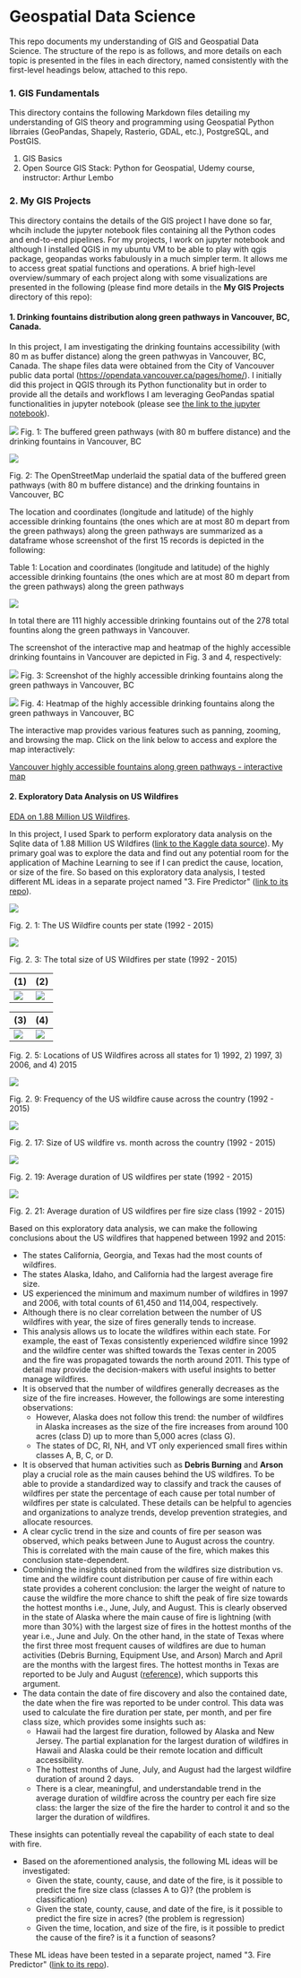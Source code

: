 # Geospatial Data Science

This repo documents my understanding of GIS and Geospatial Data Science. The structure of the repo is as follows, and more details on each topic is presented in the files in each directory, named consistently with the first-level headings below, attached to this repo.


### 1. GIS Fundamentals
This directory contains the following Markdown files detailing my understanding of GIS theory and programming using Geospatial Python librraies (GeoPandas, Shapely, Rasterio, GDAL, etc.), PostgreSQL, and PostGIS. 

1. GIS Basics
2. Open Source GIS Stack: Python for Geospatial, Udemy course, instructor: Arthur Lembo

### 2. My GIS Projects
This directory contains the details of the GIS project I have done so far, whcih include the jupyter notebook files containing all the Python codes and end-to-end pipelines. For my projects, I work on jupyter notebook and although I installed QGIS in my ubuntu VM to be able to play with qgis package, geopandas works fabulously in a much simpler term. It allows me to access great spatial functions and operations. A brief high-level overview/summary of each project along with some visualizations are presented in the following (please find more details in the **My GIS Projects** directory of this repo):

#### 1. Drinking fountains distribution along green pathways in Vancouver, BC, Canada. 

In this project, I am investigating the drinking fountains accessibility (with 80 m as buffer distance) along the green pathwyas in Vancouver, BC, Canada. The shape files data were obtained from the City of Vancouver public data portal (https://opendata.vancouver.ca/pages/home/). I initially did this project in QGIS through its Python functionality but in order to provide all the details and workflows I am leveraging GeoPandas spatial functionalities in jupyter notebook (please see [the link to the jupyter notebook](https://github.com/DanialArab/Geospatial_Data_Science/blob/main/My%20GIS%20Projects/Drinking%20fountains%20distribution%20-%20Vancouver%2C%20BC%2C%20Canada.ipynb)). 


![](https://github.com/DanialArab/Geospatial_Data_Science/blob/main/My%20GIS%20Projects/plots/80_m_buffered_greenways_plus_df.png)
Fig. 1: The buffered green pathways (with 80 m buffere distance) and the drinking fountains in Vancouver, BC


![](https://raw.githubusercontent.com/DanialArab/Geospatial_Data_Science/main/My%20GIS%20Projects/plots/80_m_buffered_greenways_plus_df_with_osm.png)

Fig. 2: The OpenStreetMap underlaid the spatial data of the buffered green pathways (with 80 m buffere distance) and the drinking fountains in Vancouver, BC

The location and coordinates (longitude and latitude) of the highly accessible drinking fountains (the ones which are at most 80 m depart from the green pathways) along the green pathways are summarized as a dataframe whose screenshot of the first 15 records is depicted in the following:

Table 1: Location and coordinates (longitude and latitude) of the highly accessible drinking fountains (the ones which are at most 80 m depart from the green pathways) along the green pathways

![](https://raw.githubusercontent.com/DanialArab/Geospatial_Data_Science/main/My%20GIS%20Projects/plots/fountains_within_buffer_dataframe.PNG)

In total there are 111 highly accessible drinking fountains out of the 278 total fountins along the green pathways in Vancouver. 

The screenshot of the interactive map and heatmap of the highly accessible drinking fountains in Vancouver are depicted in Fig. 3 and 4, respectively:

![](https://github.com/DanialArab/Geospatial_Data_Science/blob/main/My%20GIS%20Projects/plots/interactive_map_screenshot_2.png)
Fig. 3: Screenshot of the highly accessible drinking fountains along the green pathways in Vancouver, BC


![](https://github.com/DanialArab/Geospatial_Data_Science/blob/main/My%20GIS%20Projects/plots/heatmap_screenshot.png)
Fig. 4: Heatmap of the highly accessible drinking fountains along the green pathways in Vancouver, BC 

The interactive map provides various features such as panning, zooming, and browsing the map. Click on the link below to access and explore the map interactively:

[Vancouver highly accessible fountains along green pathways - interactive map](https://danialarab.github.io/interactive_map_drinking_fountain_Vancouver/)


#### 2. Exploratory Data Analysis on US Wildfires 

<a href="https://github.com/DanialArab/Geospatial_Data_Science/blob/main/My%20GIS%20Projects/2.%20Exploratory%20Data%20Analysis%20on%20US%20Wildfires/EDA%20on%201.88%20Million%20US%20Wildfires.ipynb" target="_blank" rel="noopener">EDA on 1.88 Million US Wildfires</a>. 

In this project, I used Spark to perform exploratory data analysis on the Sqlite data of 1.88 Million US Wildfires (<a href="https://www.kaggle.com/datasets/rtatman/188-million-us-wildfires/" target="_blank" rel="noopener">link to the Kaggle data source</a>). My primary goal was to explore the data and find out any potential room for the application of Machine Learning to see if I can predict the cause, location, or size of the fire. So based on this exploratory data analysis, I tested different ML ideas in a separate project named "3. Fire Predictor" (<a href="https://github.com/DanialArab/Geospatial_Data_Science/tree/main/My%20GIS%20Projects/3.%20Fire%20Predictor/" target="_blank" rel="noopener">link to its repo</a>). 


![](https://github.com/DanialArab/Geospatial_Data_Science/blob/main/My%20GIS%20Projects/plots/Wildfire_counts_per_US_state_sorted.png)

Fig. 2. 1: The US Wildfire counts per state (1992 - 2015)



![](https://github.com/DanialArab/Geospatial_Data_Science/blob/main/My%20GIS%20Projects/plots/Total_fire_size_per_US_state.png)

Fig. 2. 3: The total size of US Wildfires per state (1992 - 2015)



|**(1)**|**(2)** | 
| -- | --| 
|![](https://github.com/DanialArab/Geospatial_Data_Science/blob/main/My%20GIS%20Projects/plots/Total_67975_Wildfires_in_US_1992.png)|![](https://github.com/DanialArab/Geospatial_Data_Science/blob/main/My%20GIS%20Projects/plots/Total_61450_Wildfires_in_US_1997.png)|


|**(3)**|**(4)** | 
| -- | --| 
|![](https://github.com/DanialArab/Geospatial_Data_Science/blob/main/My%20GIS%20Projects/plots/Total_114004_Wildfires_in_US_2006.png)|![](https://github.com/DanialArab/Geospatial_Data_Science/blob/main/My%20GIS%20Projects/plots/Total_74491_Wildfires_in_US_2015.png)|

Fig. 2. 5: Locations of US Wildfires across all states for 1) 1992, 2) 1997, 3) 2006, and 4) 2015 

![](https://github.com/DanialArab/Geospatial_Data_Science/blob/main/My%20GIS%20Projects/plots/Cause_of_US_Wildfire_across_all_states_1992_2015.png)

Fig. 2. 9: Frequency of the US wildfire cause across the country (1992 - 2015)

![](https://github.com/DanialArab/Geospatial_Data_Science/blob/main/My%20GIS%20Projects/plots/Total_Fire_Size_vs_month.png)

Fig. 2. 17: Size of US wildfire vs. month across the country (1992 - 2015)


![](https://github.com/DanialArab/Geospatial_Data_Science/blob/main/My%20GIS%20Projects/plots/Average_duration_of_wildfires_in_US_1992_to_2015.png)

Fig. 2. 19: Average duration of US wildfires per state (1992 - 2015) 


![](https://github.com/DanialArab/Geospatial_Data_Science/blob/main/My%20GIS%20Projects/plots/Average_duration_of_US_wildfires_per_fire_size_class.png)

Fig. 2. 21: Average duration of US wildfires per fire size class (1992 - 2015) 



Based on this exploratory data analysis, we can make the following conclusions about the US wildfires that happened between 1992 and 2015:

+ The states California, Georgia, and Texas had the most counts of wildfires.
+ The states Alaska, Idaho, and California had the largest average fire size.
+ US experienced the minimum and maximum number of wildfires in 1997 and 2006, with total counts of 61,450 and 114,004, respectively. 
+ Although there is no clear correlation between the number of US wildfires with year, the size of fires generally tends to increase.
+ This analysis allows us to locate the wildfires within each state. For example, the east of Texas consistently experienced wildfire since 1992 and the wildfire center was shifted towards the Texas center in 2005 and the fire was propagated towards the north around 2011. This type of detail may provide the decision-makers with useful insights to better manage wildfires.
+ It is observed that the number of wildfires generally decreases as the size of the fire increases. However, the followings are some interesting observations:
    + However, Alaska does not follow this trend: the number of wildfires in Alaska increases as the size of the fire increases from around 100 acres (class D) up to more than 5,000 acres (class G).
    + The states of DC, RI, NH, and VT only experienced small fires within classes A, B, C, or D. 
+ It is observed that human activities such as **Debris Burning** and **Arson** play a crucial role as the main causes behind the US wildfires. To be able to provide a standardized way to classify and track the causes of wildfires per state the percentage of each cause per total number of wildfires per state is calculated. These details can be helpful to agencies and organizations to analyze trends, develop prevention strategies, and allocate resources.
+ A clear cyclic trend in the size and counts of fire per season was observed, which peaks between June to August across the country. This is correlated with the main cause of the fire, which makes this conclusion state-dependent. 
+ Combining the insights obtained from the wildfires size distribution vs. time and the wildfire count distribution per cause of fire within each state provides a coherent conclusion: the larger the weight of nature to cause the wildfire the more chance to shift the peak of fire size towards the hottest months i.e., June, July, and August. This is clearly observed in the state of Alaska where the main cause of fire is lightning (with more than 30%) with the largest size of fires in the hottest months of the year i.e., June and July. On the other hand, in the state of Texas where the first three most frequent causes of wildfires are due to human activities (Debris Burning, Equipment Use, and Arson) March and April are the months with the largest fires. The hottest months in Texas are reported to be July and August (<a href="https://spectrumlocalnews.com/tx/austin/weather/2022/06/30/the-hottest-part-of-the-year-across-texas#:~:text=The%20warmest%20month%20of%20the%20year%20is%20also%20August%2C%20with,daily%20high%20temperature%20of%2097" target="_blank" rel="noopener">reference</a>), which supports this argument.
+ The data contain the date of fire discovery and also the contained date, the date when the fire was reported to be under control. This data was used to calculate the fire duration per state, per month, and per fire class size, which provides some insights such as:
    + Hawaii had the largest fire duration, followed by Alaska and New Jersey. The partial explanation for the largest duration of wildfires in Hawaii and Alaska could be their remote location and difficult accessibility. 
    + The hottest months of June, July, and August had the largest wildfire duration of around 2 days. 
    + There is a clear, meaningful, and understandable trend in the average duration of wildfire across the country per each fire size class: the larger the size of the fire the harder to control it and so the larger the duration of wildfires.

These insights can potentially reveal the capability of each state to deal with fire.
+ Based on the aforementioned analysis, the following ML ideas will be investigated:
    + Given the state, county, cause, and date of the fire, is it possible to predict the fire size class (classes A to G)? (the problem is classification)
    + Given the state, county, cause, and date of the fire, is it possible to predict the fire size in acres? (the problem is regression)
    + Given the time, location, and size of the fire, is it possible to predict the cause of the fire? is it a function of seasons?

These ML ideas have been tested in a separate project, named "3. Fire Predictor" (<a href="https://github.com/DanialArab/Geospatial_Data_Science/tree/main/My%20GIS%20Projects/3.%20Fire%20Predictor/" target="_blank" rel="noopener">link to its repo</a>).
